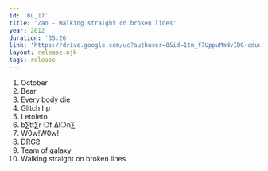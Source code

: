 ```yaml
---
id: 'BL_17'
title: 'Zan - Walking straight on broken lines'
year: 2012
duration: '35:26'
link: 'https://drive.google.com/uc?authuser=0&id=1tm_f7UppuMmNvIDG-cduunRSFSovuR-q&export=download'
layout: release.njk
tags: release
---
```


01. October
02. Bear
03. Every body die
04. Glitch hp
05. Letoleto
06. b∑tt∑r ❍f ∆l❍n∑
07. W0w!W0w!
08. DRGƧ
09. Team of galaxy
10. Walking straight on broken lines